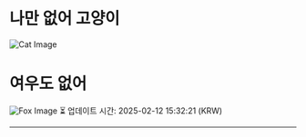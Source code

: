 
# 나만 없어 고양이

![Cat Image](https://cdn2.thecatapi.com/images/9qr.png)

# 여우도 없어
![Fox Image](https://randomfox.ca/images/60.jpg)
⏳ 업데이트 시간: 2025-02-12 15:32:21 (KRW)

---
